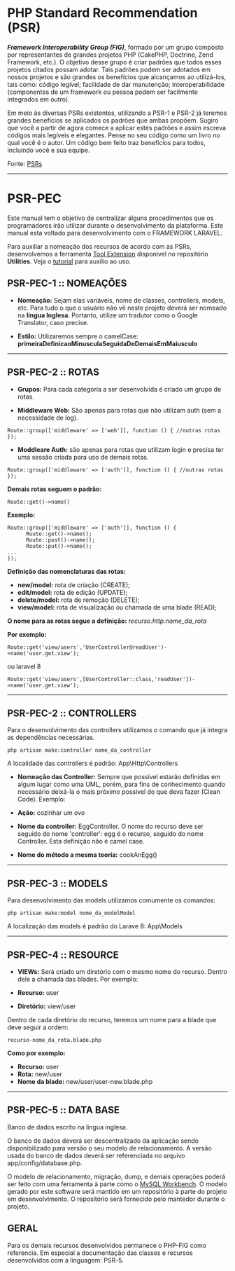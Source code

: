 # PHP Standard Recommendation (PSR)

_**Framework Interoperability Group (FIG)**_, formado por um grupo composto por representantes de grandes projetos PHP (CakePHP, Doctrine, Zend Framework, etc.). O objetivo desse grupo é criar padrões que todos esses projetos citados possam adotar. Tais padrões podem ser adotados em nossos projetos e são grandes os benefícios que alcançamos ao utilizá-los, tais como: código legível; facilidade de dar manutenção; interoperabilidade (componentes de um framework ou pessoa podem ser facilmente integrados em outro).

Em meio às diversas PSRs existentes, utilizando a PSR-1 e PSR-2 já teremos grandes benefícios se aplicados os padrões que ambas propõem. Sugiro que você a partir de agora comece a aplicar estes padrões e assim escreva códigos mais legíveis e elegantes. Pense no seu código como um livro no qual você é o autor. Um código bem feito traz benefícios para todos, incluindo você e sua equipe.

Fonte: [PSRs](https://www.php-fig.org/psr/)

<hr>

# PSR-PEC

Este manual tem o objetivo de centralizar alguns procedimentos que os programadores irão utilizar durante o desenvolvimento da plataforma. Este manual esta voltado para desenvolvimento com o FRAMEWORK LARAVEL.

Para auxiliar a nomeação dos recursos de acordo com as PSRs, desenvolvemos a ferramenta [Tool Extension](https://gitlab.com/Agency777/utilities) disponível no repositório **Utilities**. Veja o [tutorial](https://gitlab.com/Agency777/utilities/-/blob/master/tool-extension/tutorial/Tutorial-Tool-Extension.webm) para auxilio ao uso.


## PSR-PEC-1 :: NOMEAÇÕES

- **Nomeação:** Sejam elas variáveis, nome de classes, controllers, models, etc. Para tudo o que o usuário não vê neste projeto deverá ser nomeado na **língua Inglesa**. Portanto, utilize um tradutor como o Google Translator, caso precise.

- **Estilo:** Utilizaremos sempre o camelCase: **primeiraDefinicaoMinusculaSeguidaDeDemaisEmMaiusculo**

<hr>

## PSR-PEC-2 :: ROTAS

- **Grupos:** Para cada categoria a ser desenvolvida é criado um grupo de rotas.

- **Middleware Web:** São apenas para rotas que não utilizam auth (sem a necessidade de log).
```
Route::group(['middleware' => ['web']], function () { //outras rotas });
```

- **Moddleare Auth:** são apenas para rotas que utilizam login e precisa ter uma sessão criada para uso de demais rotas.
```
Route::group(['middleware' => ['auth']], function () { //outras rotas });
```

**Demais rotas seguem o padrão:**
```
Route::get()->name()
```

**Exemplo:**
```
Route::group(['middleware' => ['auth']], function () {
      Route::get()->name();
      Route::post()->name();
      Route::put()->name();
...
});
```

**Definição das nomenclaturas das rotas:**

- **new/model:** rota de criação (CREATE);
- **edit/model:** rota de edição (UPDATE);
- **delete/model:** rota de remoção (DELETE);
- **view/model:** rota de visualização ou chamada de uma blade (READ);

**O nome para as rotas segue a definição:** _recurso.http.nome_da_rota_

**Por exemplo:**
```
Route::get('view/users','UserController@readUser')->name('user.get.view');
```
ou laravel 8
```
Route::get('view/users',[UserController::class,'readUser'])->name('user.get.view');
```
<hr>

## PSR-PEC-2 :: CONTROLLERS

Para o desenvolvimento das controllers utilizamos o comando que já integra as dependências necessárias.
```
php artisan make:controller nome_da_controller
```
A localidade das controllers é padrão: App\Http\Controllers

- **Nomeação das Controller:** Sempre que possível estarão definidas em algum lugar como uma UML, porém, para fins de conhecimento quando necessário deixá-la o mais próximo possível do que deva fazer (Clean Code). Exemplo:

- **Ação:** cozinhar um ovo
- **Nome da controller:** EggController. O nome do recurso deve ser seguido do nome 'controller': egg é o recurso, seguido do nome Controller. Esta definição não é camel case.
- **Nome do método a mesma teoria:** cookAnEgg()

<hr>

## PSR-PEC-3 :: MODELS

Para desenvolvimento das models utilizamos comumente os comandos:
```
php artisan make:model nome_da_modelModel
```
A localização das models é padrão do Larave 8: App\Models

<hr>

## PSR-PEC-4 :: RESOURCE

 - **VIEWs:** Será criado um diretório com o mesmo nome do recurso. Dentro dele a chamada das blades. Por exemplo:

- **Recurso:** user
- **Diretório:** view/user

Dentro de cada diretório do recurso, teremos um nome para a blade que deve seguir a ordem:
```
recurso-nome_da_rota.blade.php
```

**Como por exemplo:**

- **Recurso:** user
- **Rota:** new/user
- **Nome da blade:** new/user/user-new.blade.php

<hr>

## PSR-PEC-5 :: DATA BASE

Banco de dados escrito na lingua inglesa.

O banco de dados deverá ser descentralizado da aplicação sendo disponibilizado para versão o seu modelo de relacionamento.
A versão usada do banco de dados deverá ser referenciada no arquivo app/config/database.php.

O modelo de relacionamento, migração, dump, e demais operações poderá ser feito com uma ferramenta à parte como o [MySQL Workbench](https://dev.mysql.com/downloads/workbench/).
O modelo gerado por este software será mantido em um repositório à parte do projeto em desenvolvimento. O repositório será fornecido pelo mantedor durante o projeto.


## GERAL

Para os demais recursos desenvolvidos permanece o PHP-FIG como referencia. Em especial a documentação das classes e recursos desenvolvidos com a linguagem: PSR-5.
